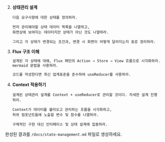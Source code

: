 2. **상태관리 설계**
    
    ```
    다음 요구사항에 대한 상태를 정의하라.
    
    먼저 관리해야할 상태 데이터 목록을 나열하고,
    화면상에 보여지는 데이터지만 상태가 아닌 것도 나열하라.
    
    그리고 각 상태가 변경되는 조건과, 변경 시 화면이 어떻게 달라지는지 표로 정리하라.
    ```
    
3. **Flux 구조 이해**
    
    ```bash
    설계된 각 상태에 대해, Flux 패턴의 Action → Store → View 흐름으로 시각화하라.
    mermaid 문법을 사용하라.
    
    코드를 작성한다면 최신 업계표준을 준수하여 useReducer를 사용하라.
    ```
    
4. **Context 적용하기**
    
    ```
    설계된 상태관리 설계를 Context + useReducer로 관리할 것이다. 자세한 설계 진행하라.
    
    Context가 데이터를 불러오고 관리하는 흐름을 시각화하고,
    하위 컴포넌트들에 노출할 변수 및 함수를 나열하라.
    
    구체적인 구현 대신 인터페이스 및 상태 설계에 집중하라.
    ```
    

완성된 결과를 `/docs/state-management.md` 파일로 생성하세요.